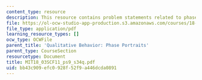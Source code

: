 ```yaml
---
content_type: resource
description: This resource contains problem statements related to phase portraits.
file: https://ol-ocw-studio-app-production.s3.amazonaws.com/courses/18-03sc-differential-equations-fall-2011/bb43c909efc0928f52f9a446dcda0891_MIT18_03SCF11_ps9_s34q.pdf
file_type: application/pdf
learning_resource_types: []
ocw_type: OCWFile
parent_title: 'Qualitative Behavior: Phase Portraits'
parent_type: CourseSection
resourcetype: Document
title: MIT18_03SCF11_ps9_s34q.pdf
uid: bb43c909-efc0-928f-52f9-a446dcda0891
---
```

